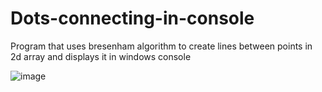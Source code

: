 # Dots-connecting-in-console
Program that uses bresenham algorithm to create lines between points in 2d array and displays it in windows console  

![image](https://user-images.githubusercontent.com/96084041/162994472-28ba72bd-7624-437b-8cb6-8c9dc3bce79d.png)
